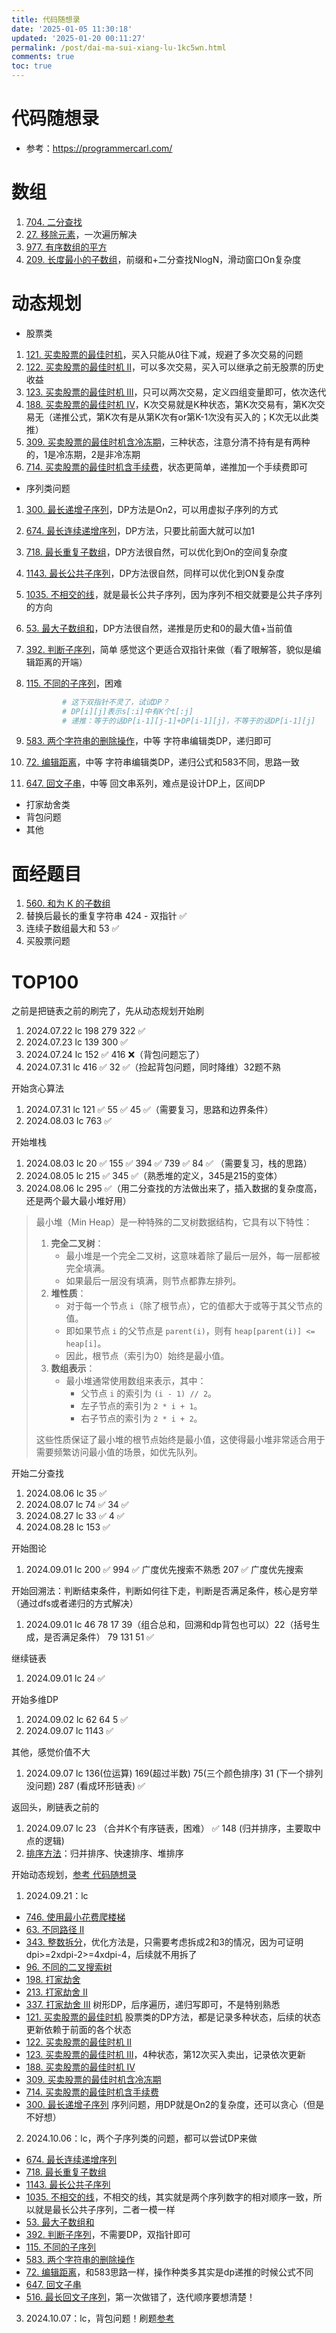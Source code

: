 ```yaml
---
title: 代码随想录
date: '2025-01-05 11:30:18'
updated: '2025-01-20 00:11:27'
permalink: /post/dai-ma-sui-xiang-lu-1kc5wn.html
comments: true
toc: true
---
```


# 代码随想录

- 参考：https://programmercarl.com/

# 数组

1. [704. 二分查找](https://leetcode.cn/problems/binary-search/)
2. [27. 移除元素](https://leetcode.cn/problems/remove-element/)，一次遍历解决
3. [977. 有序数组的平方](https://leetcode.cn/problems/squares-of-a-sorted-array/)
4. [209. 长度最小的子数组](https://leetcode.cn/problems/minimum-size-subarray-sum/)，前缀和+二分查找NlogN，滑动窗口On复杂度

# 动态规划

- 股票类

1. [121. 买卖股票的最佳时机](https://leetcode.cn/problems/best-time-to-buy-and-sell-stock/)，买入只能从0往下减，规避了多次交易的问题
2. [122. 买卖股票的最佳时机 II](https://leetcode.cn/problems/best-time-to-buy-and-sell-stock-ii/)，可以多次交易，买入可以继承之前无股票的历史收益
3. [123. 买卖股票的最佳时机 III](https://leetcode.cn/problems/best-time-to-buy-and-sell-stock-iii/)，只可以两次交易，定义四组变量即可，依次迭代
4. [188. 买卖股票的最佳时机 IV](https://leetcode.cn/problems/best-time-to-buy-and-sell-stock-iv/)，K次交易就是K种状态，第K次交易有，第K次交易无（递推公式，第K次有是从第K次有or第K-1次没有买入的；K次无以此类推）
5. [309. 买卖股票的最佳时机含冷冻期](https://leetcode.cn/problems/best-time-to-buy-and-sell-stock-with-cooldown/)，三种状态，注意分清不持有是有两种的，1是冷冻期，2是非冷冻期
6. [714. 买卖股票的最佳时机含手续费](https://leetcode.cn/problems/best-time-to-buy-and-sell-stock-with-transaction-fee/)，状态更简单，递推加一个手续费即可

- 序列类问题

1. [300. 最长递增子序列](https://leetcode.cn/problems/longest-increasing-subsequence/)，DP方法是On2，可以用虚拟子序列的方式
2. [674. 最长连续递增序列](https://leetcode.cn/problems/longest-continuous-increasing-subsequence/)，DP方法，只要比前面大就可以加1
3. [718. 最长重复子数组](https://leetcode.cn/problems/maximum-length-of-repeated-subarray/)，DP方法很自然，可以优化到On的空间复杂度
4. [1143. 最长公共子序列](https://leetcode.cn/problems/longest-common-subsequence/)，DP方法很自然，同样可以优化到ON复杂度
5. [1035. 不相交的线](https://leetcode.cn/problems/uncrossed-lines/)，就是最长公共子序列，因为序列不相交就要是公共子序列的方向
6. [53. 最大子数组和](https://leetcode.cn/problems/maximum-subarray/)，DP方法很自然，递推是历史和0的最大值+当前值
7. [392. 判断子序列](https://leetcode.cn/problems/is-subsequence/)，<span data-type="text" style="background-color: var(--b3-card-success-background); color: var(--b3-card-success-color);">简单</span> 感觉这个更适合双指针来做（看了眼解答，貌似是编辑距离的开端）
8. [115. 不同的子序列](https://leetcode.cn/problems/distinct-subsequences/)，<span data-type="text" style="background-color: var(--b3-card-error-background); color: var(--b3-card-error-color);">困难</span>  

    ```python
            # 这下双指针不灵了，试试DP？
            # DP[i][j]表示s[:i]中有K个t[:j]
            # 递推：等于的话DP[i-1][j-1]+DP[i-1][j]，不等于的话DP[i-1][j]
    ```
9. [583. 两个字符串的删除操作](https://leetcode.cn/problems/delete-operation-for-two-strings/)，<span data-type="text" style="background-color: var(--b3-card-warning-background); color: var(--b3-card-warning-color);">中等</span> 字符串编辑类DP，递归即可
10. [72. 编辑距离](https://leetcode.cn/problems/edit-distance/)，<span data-type="text" style="background-color: var(--b3-card-warning-background); color: var(--b3-card-warning-color);">中等</span> 字符串编辑类DP，递归公式和583不同，思路一致
11. [647. 回文子串](https://leetcode.cn/problems/palindromic-substrings/)，<span data-type="text" style="background-color: var(--b3-card-warning-background); color: var(--b3-card-warning-color);">中等</span> 回文串系列，难点是设计DP上，区间DP

- 打家劫舍类
- 背包问题
- 其他

# 面经题目

1. [560. 和为 K 的子数组](https://leetcode.cn/problems/subarray-sum-equals-k/)
2. 替换后最长的重复字符串 424 - 双指针 ✅
3. 连续子数组最大和 53 ✅
4. 买股票问题

# TOP100

之前是把链表之前的刷完了，先从动态规划开始刷

1. 2024.07.22 lc 198 279 322 ✅
2. 2024.07.23 lc 139 300 ✅
3. 2024.07.24 lc 152 ✅ 416 ❌（背包问题忘了）
4. 2024.07.31 lc 416 ✅ 32 ✅（捡起背包问题，同时降维）32题不熟

开始贪心算法

1. 2024.07.31 lc 121 ✅ 55 ✅ 45 ✅（需要复习，思路和边界条件）
2. 2024.08.03 lc 763 ✅

开始堆栈

1. 2024.08.03 lc 20 ✅ 155 ✅ 394 ✅ 739 ✅ 84 ✅ （需要复习，栈的思路）
2. 2024.08.05 lc 215 ✅ 345 ✅（熟悉堆的定义，345是215的变体）
3. 2024.08.06 lc 295 ✅（用二分查找的方法做出来了，插入数据的复杂度高，还是两个最大最小堆好用）

> 最小堆（Min Heap）是一种特殊的二叉树数据结构，它具有以下特性：
>
> 1. **完全二叉树**：
>    - 最小堆是一个完全二叉树，这意味着除了最后一层外，每一层都被完全填满。
>    - 如果最后一层没有填满，则节点都靠左排列。
> 2. **堆性质**：
>    - 对于每一个节点 `i`（除了根节点），它的值都大于或等于其父节点的值。
>    - 即如果节点 `i` 的父节点是 `parent(i)`，则有 `heap[parent(i)] <= heap[i]`。
>    - 因此，根节点（索引为0）始终是最小值。
> 3. **数组表示**：
>    - 最小堆通常使用数组来表示，其中：
>      - 父节点 `i` 的索引为 `(i - 1) // 2`。
>      - 左子节点的索引为 `2 * i + 1`。
>      - 右子节点的索引为 `2 * i + 2`。
>
> 这些性质保证了最小堆的根节点始终是最小值，这使得最小堆非常适合用于需要频繁访问最小值的场景，如优先队列。

开始二分查找

1. 2024.08.06 lc 35 ✅
2. 2024.08.07 lc 74 ✅ 34 ✅
3. 2024.08.27 lc 33 ✅ 4 ✅
4. 2024.08.28 lc 153 ✅

开始图论

1. 2024.09.01 lc 200 ✅ 994 ✅ 广度优先搜索不熟悉 207 ✅ 广度优先搜索

开始回溯法：判断结束条件，判断如何往下走，判断是否满足条件，核心是穷举（通过dfs或者递归的方式解决）

1. 2024.09.01 lc 46 78 17 39（组合总和，回溯和dp背包也可以）22（括号生成，是否满足条件） 79 131 51 ✅

继续链表

1. 2024.09.01 lc 24 ✅

开始多维DP

1. 2024.09.02 lc 62 64 5 ✅
2. 2024.09.07 lc 1143 ✅

其他，感觉价值不大

1. 2024.09.07 lc 136(位运算) 169(超过半数) 75(三个颜色排序) 31 (下一个排列没问题) 287 (看成环形链表) ✅

返回头，刷链表之前的

1. 2024.09.07 lc 23 （合并K个有序链表，困难） ✅ 148 (归并排序，主要取中点的逻辑)
2. [排序方法](https://www.runoob.com/w3cnote/ten-sorting-algorithm.html)：归并排序、快速排序、堆排序

开始动态规划，[参考](https://programmercarl.com/%E5%8A%A8%E6%80%81%E8%A7%84%E5%88%92%E7%90%86%E8%AE%BA%E5%9F%BA%E7%A1%80.html#%E7%AE%97%E6%B3%95%E5%85%AC%E5%BC%80%E8%AF%BE)​[ 代码随想录](https://programmercarl.com/)

1. 2024.09.21：lc

- [746. 使用最小花费爬楼梯](https://leetcode.cn/problems/min-cost-climbing-stairs/)
- [63. 不同路径 II](https://leetcode.cn/problems/unique-paths-ii/)
- [343. 整数拆分](https://leetcode.cn/problems/integer-break/)，优化方法是，只需要考虑拆成2和3的情况，因为可证明dpi>=2xdpi-2>=4xdpi-4，后续就不用拆了
- [96. 不同的二叉搜索树](https://leetcode.cn/problems/unique-binary-search-trees/)
- [198. 打家劫舍](https://leetcode.cn/problems/house-robber/)
- [213. 打家劫舍 II](https://leetcode.cn/problems/house-robber-ii/)
- [337. 打家劫舍 III](https://leetcode.cn/problems/house-robber-iii/) 树形DP，后序遍历，递归写即可，不是特别熟悉
- [121. 买卖股票的最佳时机](https://leetcode.cn/problems/best-time-to-buy-and-sell-stock/) 股票类的DP方法，都是记录多种状态，后续的状态更新依赖于前面的各个状态
- [122. 买卖股票的最佳时机 II](https://leetcode.cn/problems/best-time-to-buy-and-sell-stock-ii/)
- [123. 买卖股票的最佳时机 III](https://leetcode.cn/problems/best-time-to-buy-and-sell-stock-iii/)，4种状态，第12次买入卖出，记录依次更新
- [188. 买卖股票的最佳时机 IV](https://leetcode.cn/problems/best-time-to-buy-and-sell-stock-iv/)
- [309. 买卖股票的最佳时机含冷冻期](https://leetcode.cn/problems/best-time-to-buy-and-sell-stock-with-cooldown/)
- [714. 买卖股票的最佳时机含手续费](https://leetcode.cn/problems/best-time-to-buy-and-sell-stock-with-transaction-fee/)
- [300. 最长递增子序列](https://leetcode.cn/problems/longest-increasing-subsequence/) 序列问题，用DP就是On2的复杂度，还可以贪心（但是不好想）

2. 2024.10.06：lc，两个子序列类的问题，都可以尝试DP来做

- [674. 最长连续递增序列](https://leetcode.cn/problems/longest-continuous-increasing-subsequence/)
- [718. 最长重复子数组](https://leetcode.cn/problems/maximum-length-of-repeated-subarray/)
- [1143. 最长公共子序列](https://leetcode.cn/problems/longest-common-subsequence/)
- [1035. 不相交的线](https://leetcode.cn/problems/uncrossed-lines/)，不相交的线，其实就是两个序列数字的相对顺序一致，所以就是最长公共子序列，二者一模一样
- [53. 最大子数组和](https://leetcode.cn/problems/maximum-subarray/)
- [392. 判断子序列](https://leetcode.cn/problems/is-subsequence/)，不需要DP，双指针即可
- [115. 不同的子序列](https://leetcode.cn/problems/distinct-subsequences/)
- [583. 两个字符串的删除操作](https://leetcode.cn/problems/delete-operation-for-two-strings/)
- [72. 编辑距离](https://leetcode.cn/problems/edit-distance/)，和583思路一样，操作种类多其实是dp递推的时候公式不同
- [647. 回文子串](https://leetcode.cn/problems/palindromic-substrings/)
- [516. 最长回文子序列](https://leetcode.cn/problems/longest-palindromic-subsequence/)，第一次做错了，迭代顺序要想清楚！

3. 2024.10.07：lc，背包问题！刷题[参考](https://leetcode.cn/circle/discuss/u9jlGz/)

